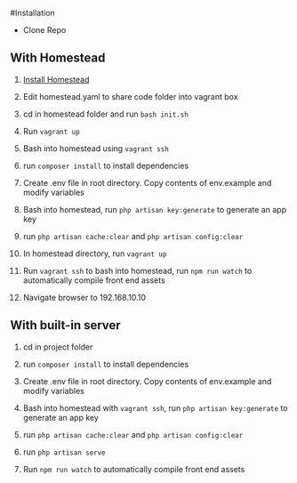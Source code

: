 
#Installation

- Clone Repo

## With Homestead
1. [Install Homestead](https://laravel.com/docs/6.x/homestead)

2. Edit homestead.yaml to share code folder into vagrant box

3. cd in homestead folder and run `bash init.sh`

4. Run `vagrant up`

5. Bash into homestead using `vagrant ssh`

6. run `composer install` to install dependencies

7. Create .env file in root directory. Copy contents of env.example and modify variables

8. Bash into homestead, run `php artisan key:generate` to generate an app key

9. run `php artisan cache:clear` and `php artisan config:clear`

10. In homestead directory, run `vagrant up`

11. Run `vagrant ssh` to bash into homestead, run `npm run watch` to automatically compile front end assets

12. Navigate browser to 192.168.10.10

## With built-in server
1. cd in project folder

2. run `composer install` to install dependencies

3. Create .env file in root directory. Copy contents of env.example and modify variables

4. Bash into homestead with `vagrant ssh`, run `php artisan key:generate` to generate an app key

5. run `php artisan cache:clear` and `php artisan config:clear`

6. run `php artisan serve`

7. Run `npm run watch` to automatically compile front end assets



